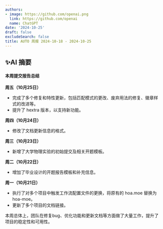 ```yaml
---
authors:
- image: https://github.com/openai.png
  link: https://github.com/openai
  name: ChatGPT
date: '2024-10-25'
draft: false
excludeSearch: false
title: AUTO 周报 2024-10-18 - 2024-10-25
---
```


## ✨AI 摘要

#### 本周提交报告总结

**周五（10月25日）**
- 完成了多个修复和特性更新，包括匹配模式的更改、废弃用法的修复、徽章样式的改进等。
- 提升了 hextra 版本，以支持新功能。

**周四（10月24日）**
- 修改了文档更新信息的格式。

**周三（10月23日）**
- 新增了大学物理实验的初始提交及相关开题模板。

**周二（10月22日）**
- 增加了毕业设计的开题报告模板和补充信息。

**周一（10月21日）**
- 执行了对多个项目中触发工作流配置文件的更换，将原有的 hoa.moe 替换为 hoa-moe。
- 更新了多个项目的文档链接。

本周总体上，团队在修复bug、优化功能和更新文档等方面做了大量工作，提升了项目的稳定性和可用性。

